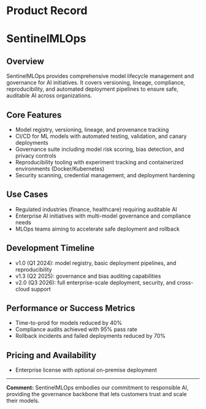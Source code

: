 # Product Record

# SentinelMLOps

## Overview
SentinelMLOps provides comprehensive model lifecycle management and governance for AI initiatives. It covers versioning, lineage, compliance, reproducibility, and automated deployment pipelines to ensure safe, auditable AI across organizations.

## Core Features
- Model registry, versioning, lineage, and provenance tracking
- CI/CD for ML models with automated testing, validation, and canary deployments
- Governance suite including model risk scoring, bias detection, and privacy controls
- Reproducibility tooling with experiment tracking and containerized environments (Docker/Kubernetes)
- Security scanning, credential management, and deployment hardening

## Use Cases
- Regulated industries (finance, healthcare) requiring auditable AI
- Enterprise AI initiatives with multi-model governance and compliance needs
- MLOps teams aiming to accelerate safe deployment and rollback

## Development Timeline
- v1.0 (Q1 2024): model registry, basic deployment pipelines, and reproducibility
- v1.3 (Q2 2025): governance and bias auditing capabilities
- v2.0 (Q3 2026): full enterprise-scale deployment, security, and cross-cloud support

## Performance or Success Metrics
- Time-to-prod for models reduced by 40%
- Compliance audits achieved with 95% pass rate
- Rollback incidents and failed deployments reduced by 70%

## Pricing and Availability
- Enterprise license with optional on-premise deployment

---

**Comment:** SentinelMLOps embodies our commitment to responsible AI, providing the governance backbone that lets customers trust and scale their models.